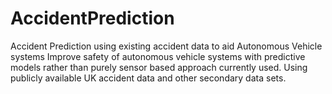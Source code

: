 # AccidentPrediction
Accident Prediction using existing accident data to aid Autonomous Vehicle systems
Improve safety of autonomous vehicle systems with predictive models rather than purely sensor based approach currently used.
Using publicly available UK accident data and other secondary data sets.
